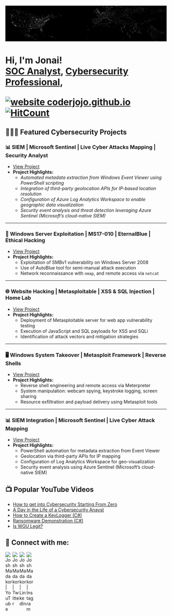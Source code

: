 [![Header](ATWDP.png)](https://eoimages.gsfc.nasa.gov/images/imagerecords/55000/55167/nightearth.gif)

<h1>Hi, I'm Jonai! <br/><a href="https://github.com/joshmadakor1">SOC Analyst</a>, <a href="https://www.linkedin.com/in/joshmadakor/">Cybersecurity Professional</a>, <a/h1>

[![website coderjojo.github.io](https://img.shields.io/website-up-down-green-red/http/coderjojo.github.io/creative-profile-readme.svg)](https://coderjojo.github.io/creative-profile-readme/)
[![HitCount](https://views.whatilearened.today)](https://github.com/coderjojo/creative-profile-readme)
## 🧑‍💻🔐 Featured Cybersecurity Projects

### **📊 SIEM | Microsoft Sentinel | Live Cyber Attacks Mapping | Security Analyst**
- [View Project](https://github.com/joshmadakor1/Algorithms-Practice)
- **Project Highlights:**
  - *Automated metadata extraction from Windows Event Viewer using PowerShell scripting*
  - *Integration of third-party geolocation APIs for IP-based location resolution*
  - *Configuration of Azure Log Analytics Workspace to enable geographic data visualization*
  - *Security event analysis and threat detection leveraging Azure Sentinel (Microsoft’s cloud-native SIEM)*
   
---
      
### **🔐 Windows Server Exploitation | MS17-010 | EternalBlue | Ethical Hacking**
- [View Project](https://github.com/swopnilshakya7/MS17-010-Eternal-Blue-Semi--Manual-Exploitation)
- **Project Highlights:**
  - Exploitation of SMBv1 vulnerability on Windows Server 2008
  - Use of AutoBlue tool for semi-manual attack execution
  - Network reconnaissance with `nmap`, and remote access via `netcat`

---

### **🌐 Website Hacking | Metasploitable | XSS & SQL Injection | Home Lab**
- [View Project](https://github.com/swopnilshakya7/Web-Application-Hacking-XSS-SQL-Injection-Metasploitable-Home-Lab/tree/main)
- **Project Highlights:**
  - Deployment of Metasploitable server for web app vulnerability testing
  - Execution of JavaScript and SQL payloads for XSS and SQLi
  - Identification of attack vectors and mitigation strategies

---

### **🖥️ Windows System Takeover | Metasploit Framework | Reverse Shells**
- [View Project](https://github.com/swopnilshakya7/Taking-Control-Over-Windows-Machine-Metasploit-Ethical-Hacking/tree/main)
- **Project Highlights:**
  - Reverse shell engineering and remote access via Meterpreter
  - System manipulation: webcam spying, keystroke logging, screen sharing
  - Resource exfiltration and payload delivery using Metasploit tools

---

### **📊 SIEM Integration | Microsoft Sentinel | Live Cyber Attack Mapping**
- [View Project](https://github.com/swopnilshakya7/Azure-Sentinel-SIEM-Mapping-Live-CyberAttacks)
- **Project Highlights:**
  - PowerShell automation for metadata extraction from Event Viewer
  - Geolocation via third-party APIs for IP mapping
  - Configuration of Log Analytics Workspace for geo-visualization
  - Security event analysis using Azure Sentinel (Microsoft’s cloud-native SIEM)

<h2>📺 Popular YouTube Videos</h2>

- [How to get into Cybersecurity Starting From Zero](https://www.youtube.com/watch?v=a83ASGn_V_s)
- [A Day in the Life of a Cybersecurity Anayst](https://www.youtube.com/watch?v=uHy3oM7NnoU)
- [How to Create a KeyLogger (C#)](https://www.youtube.com/watch?v=N-L9hklSlNk)
- [Ransomware Demonstration (C#)](https://www.youtube.com/watch?v=OfvdQeh79s0)
- [Is WGU Legit?](https://www.youtube.com/watch?v=E2MwRWxDBkA)

<h2> 🤳 Connect with me:</h2>

[<img align="left" alt="JoshMadakor | YouTube" width="22px" src="https://cdn.jsdelivr.net/npm/simple-icons@v3/icons/youtube.svg" />][youtube]
[<img align="left" alt="JoshMadakor | Twitter" width="22px" src="https://cdn.jsdelivr.net/npm/simple-icons@15.13.0/icons/x.svg" />][X]
[<img align="left" alt="JoshMadakor | LinkedIn" width="22px" src="https://cdn.jsdelivr.net/npm/simple-icons@v3/icons/linkedin.svg" />][linkedin]
[<img align="left" alt="JoshMadakor | Instagram" width="22px" src="https://cdn.jsdelivr.net/npm/simple-icons@v3/icons/instagram.svg" />][instagram]

[X]: https://x.com/Prometheus_CIA
[youtube]: https://www.youtube.com/@Jonaithesecurityguy
[instagram]: https://www.instagram.com/jonai_sells/
[linkedin]: https://www.linkedin.com/in/jonai-serrano-350480174/
